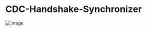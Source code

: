 # CDC-Handshake-Synchronizer
![image](https://github.com/longnt1241/CDC-Handshake-Synchronizer/assets/141429237/d3dd56ce-c0c7-402d-a966-c72a64fdce40)
